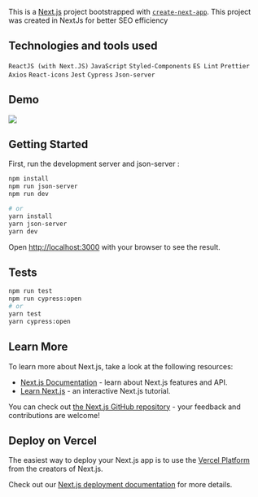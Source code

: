 This is a [Next.js](https://nextjs.org/) project bootstrapped with [`create-next-app`](https://github.com/vercel/next.js/tree/canary/packages/create-next-app).
This project was created in NextJs for better SEO efficiency

## Technologies and tools used

`ReactJS (with Next.JS)`
`JavaScript`
`Styled-Components`
`ES Lint`
`Prettier`
`Axios`
`React-icons`
`Jest`
`Cypress`
`Json-server`

## Demo

<img src="https://user-images.githubusercontent.com/88171582/154551239-1e40ffc5-44ca-4c4d-9cfd-85eebd89eddd.gif"/>

## Getting Started

First, run the development server and json-server :

```bash
npm install
npm run json-server
npm run dev

# or
yarn install
yarn json-server
yarn dev
```

Open [http://localhost:3000](http://localhost:3000) with your browser to see the result.

## Tests

```bash
npm run test
npm run cypress:open
# or
yarn test
yarn cypress:open
```

## Learn More

To learn more about Next.js, take a look at the following resources:

- [Next.js Documentation](https://nextjs.org/docs) - learn about Next.js features and API.
- [Learn Next.js](https://nextjs.org/learn) - an interactive Next.js tutorial.

You can check out [the Next.js GitHub repository](https://github.com/vercel/next.js/) - your feedback and contributions are welcome!

## Deploy on Vercel

The easiest way to deploy your Next.js app is to use the [Vercel Platform](https://vercel.com/new?utm_medium=default-template&filter=next.js&utm_source=create-next-app&utm_campaign=create-next-app-readme) from the creators of Next.js.

Check out our [Next.js deployment documentation](https://nextjs.org/docs/deployment) for more details.
